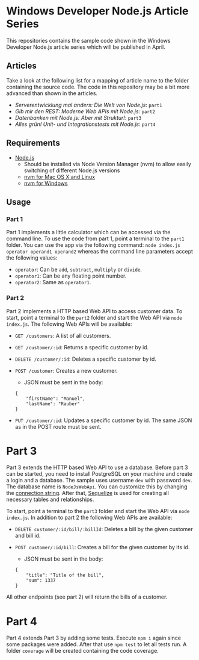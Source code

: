 # Windows Developer Node.js Article Series

This repositories contains the sample code shown in the Windows Developer Node.js article series which will be published in April. 

## Articles

Take a look at the following list for a mapping of article name to the folder containing the source code.
The code in this repository may be a bit more advanced than shown in the articles.

* _Serverentwicklung mal anders: Die Welt von Node.js_: `part1`
* _Gib mir den REST: Moderne Web APIs mit Node.js_: `part2`
* _Datenbanken mit Node.js: Aber mit Struktur!_: `part3`
* _Alles grün! Unit- und Integrationstests mit Node.js_: `part4`

## Requirements

* [Node.js](https://nodejs.org/en/)
  * Should be installed via Node Version Manager (nvm) to allow easily switching of different Node.js versions
  * [nvm for Mac OS X and Linux](https://github.com/creationix/nvm)
  * [nvm for Windows](https://github.com/coreybutler/nvm-windows)

## Usage

### Part 1

Part 1 implements a little calculator which can be accessed via the command line. To use the code from part 1, point a terminal to the `part1` folder. You can use the app via the following command: `node index.js operator operand1 operand2` whereas the command line parameters accept the following values:

* `operator`: Can be `add`, `subtract`, `multiply` or `divide`. 
* `operator1`: Can be any floating point number.
* `operator2`: Same as `operator1`.

### Part 2

Part 2 implements a HTTP based Web API to access customer data. To start, point a terminal to the `part2` folder and start the Web API via `node index.js`. The following Web APIs will be available:

* `GET /customers`: A list of all customers.
* `GET /customer/:id`: Returns a specific customer by id.
* `DELETE /customer/:id`: Deletes a specific customer by id.
* `POST /customer`: Creates a new customer.
    * JSON must be sent in the body:

    ```
    {
        "firstName": "Manuel",
        "lastName": "Rauber"
    }
    ```
* `PUT /customer/:id`: Updates a specific customer by id. The same JSON as in the POST route must be sent.

# Part 3

Part 3 extends the HTTP based Web API to use a database. Before part 3 can be started, you need to install PostgreSQL on your machine and create a login and a database.
The sample uses username `dev` with password `dev`. The database name is `NodeJsWebApi`. You can customize this by changing the [connection string](part3/server/index.js#L14).
After that, [Sequelize](http://sequelizejs.com) is used for creating all necessary tables and relationships.

To start, point a terminal to the `part3` folder and start the Web API via `node index.js`. In addition to part 2 the following Web APIs are available:

* `DELETE customer/:id/bill/:billId`: Deletes a bill by the given customer and bill id.
* `POST customer/:id/bill`: Creates a bill for the given customer by its id.
    * JSON must be sent in the body:

    ```
    {
        "title": "Title of the bill",
        "sum": 1337
    }
    ```

All other endpoints (see part 2) will return the bills of a customer.

# Part 4

Part 4 extends Part 3 by adding some tests. Execute `npm i` again since some packages were added. After that use `npm test` to let all tests run.
A folder `coverage` will be created containing the code coverage.
